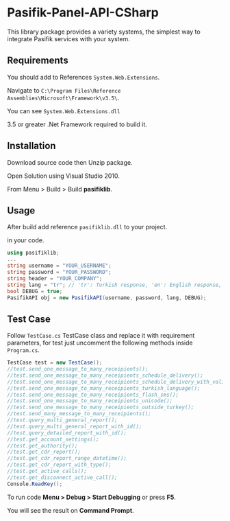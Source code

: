 # Pasifik-Panel-API-CSharp
This library package provides a variety systems, the simplest way to integrate Pasifik services with your system.

## Requirements
You should add to References `System.Web.Extensions`.

Navigate to `C:\Program Files\Reference Assemblies\Microsoft\Framework\v3.5\`.

You can see `System.Web.Extensions.dll`

3.5 or greater .Net Framework required to build it.

## Installation
Download source code then Unzip package.

Open Solution using Visual Studio 2010.

From Menu > Build > Build **pasifiklib**.

## Usage
After build add reference `pasifiklib.dll` to your project.

in your code.
```csharp
using pasifiklib;
...
string username = "YOUR_USERNAME";
string password = "YOUR_PASSWORD";
string header = "YOUR_COMPANY";
string lang = "tr"; // 'tr': Turkish response, 'en': English response, 'ar': Arabic response.
bool DEBUG = true;
PasifikAPI obj = new PasifikAPI(username, password, lang, DEBUG);
```
## Test Case
Follow `TestCase.cs` TestCase class and replace it with requirement parameters, for test just uncomment the following methods inside `Program.cs`.

```csharp
TestCase test = new TestCase();
//test.send_one_message_to_many_receipients();
//test.send_one_message_to_many_receipients_schedule_delivery();
//test.send_one_message_to_many_receipients_schedule_delivery_with_validity_period();
//test.send_one_message_to_many_receipients_turkish_language();
//test.send_one_message_to_many_receipients_flash_sms();
//test.send_one_message_to_many_receipients_unicode();
//test.send_one_message_to_many_receipients_outside_turkey();
//test.send_many_message_to_many_receipients();
//test.query_multi_general_report();
//test.query_multi_general_report_with_id();
//test.query_detailed_report_with_id();
//test.get_account_settings();
//test.get_authority();
//test.get_cdr_report();
//test.get_cdr_report_range_datetime();
//test.get_cdr_report_with_type();
//test.get_active_calls();
//test.get_disconnect_active_call();
Console.ReadKey();
```
To run code **Menu > Debug > Start Debugging** or press **F5**.

You will see the result on **Command Prompt**.
